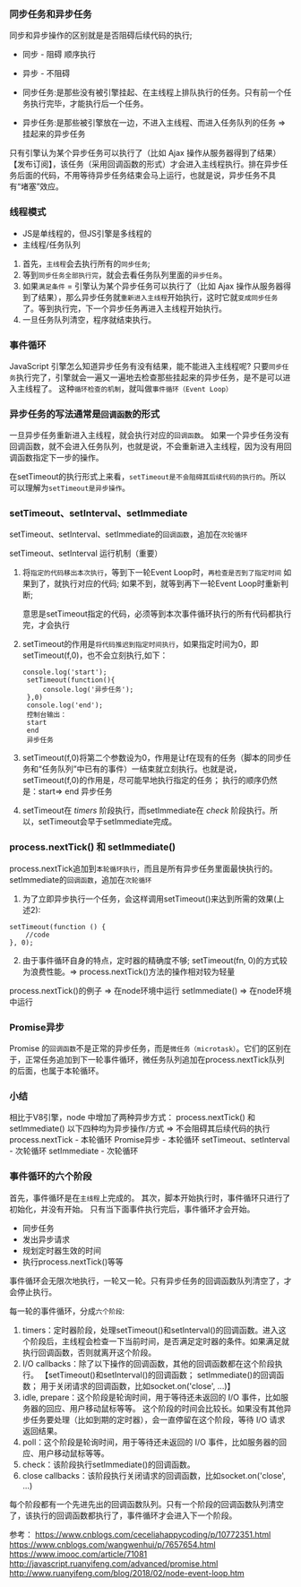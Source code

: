 ### 同步任务和异步任务
同步和异步操作的区别就是是否阻碍后续代码的执行;
- 同步 - 阻碍 顺序执行
- 异步 - 不阻碍  

- 同步任务:是那些没有被引擎挂起、在主线程上排队执行的任务。只有前一个任务执行完毕，才能执行后一个任务。
- 异步任务:是那些被引擎放在一边，不进入主线程、而进入任务队列的任务 => 挂起来的异步任务

只有引擎认为某个异步任务可以执行了（比如 Ajax 操作从服务器得到了结果）【发布订阅】，该任务（采用回调函数的形式）才会进入主线程执行。排在异步任务后面的代码，不用等待异步任务结束会马上运行，也就是说，异步任务不具有“堵塞”效应。


### 线程模式
- JS是单线程的，但JS引擎是多线程的
- 主线程/任务队列

1. 首先，`主线程`会去执行所有的`同步任务`;
2. 等到`同步任务全部执行完`，就会去看任务队列里面的`异步任务`。
3. 如果`满足条件` = 引擎认为某个异步任务可以执行了（比如 Ajax 操作从服务器得到了结果），那么异步任务就`重新进入主线程`开始执行，这时它就`变成同步任务`了。等到执行完，下一个异步任务再进入主线程开始执行。
4. 一旦任务队列清空，程序就结束执行。

### 事件循环
JavaScript 引擎怎么知道异步任务有没有结果，能不能进入主线程呢?
只要`同步任务`执行完了，引擎就会一遍又一遍地去检查那些挂起来的异步任务，是不是可以进入主线程了。
这种`循环检查的机制`，就叫做`事件循环（Event Loop）`

### 异步任务的写法通常是`回调函数`的形式
一旦异步任务重新进入主线程，就会执行对应的`回调函数`。
如果一个异步任务没有回调函数，就不会进入任务队列，也就是说，不会重新进入主线程，因为没有用回调函数指定下一步的操作。


在setTimeout的执行形式上来看，`setTimeout是不会阻碍其后续代码的执行的`。所以可以理解为`setTimeout是异步操作`。


### setTimeout、setInterval、setImmediate
setTimeout、setInterval、setImmediate的`回调函数`，追加在`次轮循环`

setTimeout、setInterval 运行机制（重要）
1. 将`指定的代码移出本次执行`，等到下一轮Event Loop时，`再检查是否到了指定时间`
    如果到了，就执行对应的代码;
    如果不到，就等到再下一轮Event Loop时重新判断;

    意思是setTimeout指定的代码，必须等到本次事件循环执行的所有代码都执行完，才会执行
      
2. setTimeout的作用是`将代码推迟到指定时间执行`，如果指定时间为0，即setTimeout(f,0)，也不会立刻执行,如下：
   ```
   console.log('start');    
    setTimeout(function(){
        console.log('异步任务');
    },0)
    console.log('end');
    控制台输出：
    start
    end
    异步任务
    ```
3. setTimeout(f,0)将第二个参数设为0，作用是让f在现有的任务（脚本的同步任务和“任务队列”中已有的事件）一结束就立刻执行。也就是说，setTimeout(f,0)的作用是，尽可能早地执行指定的任务；
执行的顺序仍然是：start=> end 异步任务

4. setTimeout在 *timers* 阶段执行，而setImmediate在 *check* 阶段执行。所以，setTimeout会早于setImmediate完成。

### process.nextTick()  和 setImmediate()
process.nextTick追加到`本轮循环执行`，而且是所有异步任务里面最快执行的。
setImmediate的`回调函数`，追加在`次轮循环`

1. 为了立即异步执行一个任务，会这样调用setTimeout()来达到所需的效果(上述2):
```
setTimeout(function () {
    //code
}, 0); 
```
2. 由于事件循环自身的特点，定时器的精确度不够;
   setTimeout(fn, 0)的方式较为浪费性能。=> process.nextTick()方法的操作相对较为轻量

 process.nextTick()的例子 => 在node环境中运行
 setImmediate() => 在node环境中运行



### Promise异步
Promise 的`回调函数`不是正常的异步任务，而是`微任务（microtask）`。它们的区别在于，正常任务追加到下一轮事件循环，微任务队列追加在process.nextTick队列的后面，也属于本轮循环。



### 小结
相比于V8引擎，node 中增加了两种异步方式： process.nextTick()  和 setImmediate()
以下四种均为异步操作/方式 => 不会阻碍其后续代码的执行
process.nextTick            - 本轮循环 
Promise异步                 - 本轮循环
setTimeout、setInterval     - 次轮循环
setImmediate                - 次轮循环

### 事件循环的六个阶段
首先，事件循环是在`主线程`上完成的。
其次，脚本开始执行时，事件循环只进行了初始化，并没有开始。
只有当下面事件执行完后，事件循环才会开始。

- 同步任务
- 发出异步请求
- 规划定时器生效的时间
- 执行process.nextTick()等等

事件循环会无限次地执行，一轮又一轮。只有异步任务的回调函数队列清空了，才会停止执行。

每一轮的事件循环，分成`六个阶段`:
1. timers：定时器阶段，处理setTimeout()和setInterval()的回调函数。进入这个阶段后，主线程会检查一下当前时间，是否满足定时器的条件。如果满足就执行回调函数，否则就离开这个阶段。
2. I/O callbacks：除了以下操作的回调函数，其他的回调函数都在这个阶段执行。
    【setTimeout()和setInterval()的回调函数；
      setImmediate()的回调函数；
      用于关闭请求的回调函数，比如socket.on('close', ...)】
3. idle, prepare：这个阶段是轮询时间，用于等待还未返回的 I/O 事件，比如服务器的回应、用户移动鼠标等等。
这个阶段的时间会比较长。如果没有其他异步任务要处理（比如到期的定时器），会一直停留在这个阶段，等待 I/O 请求返回结果。
4. poll：这个阶段是轮询时间，用于等待还未返回的 I/O 事件，比如服务器的回应、用户移动鼠标等等。
5. check：该阶段执行setImmediate()的回调函数。
6. close callbacks：该阶段执行关闭请求的回调函数，比如socket.on('close', ...)

每个阶段都有一个先进先出的回调函数队列。只有一个阶段的回调函数队列清空了，该执行的回调函数都执行了，事件循环才会进入下一个阶段。

    
参考：
https://www.cnblogs.com/ceceliahappycoding/p/10772351.html
https://www.cnblogs.com/wangwenhui/p/7657654.html
https://www.imooc.com/article/71081
http://javascript.ruanyifeng.com/advanced/promise.html
http://www.ruanyifeng.com/blog/2018/02/node-event-loop.htm